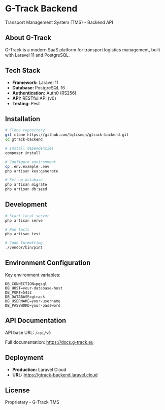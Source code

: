 # G-Track Backend

Transport Management System (TMS) - Backend API

## About G-Track

G-Track is a modern SaaS platform for transport logistics management, built with Laravel 11 and PostgreSQL.

## Tech Stack

- **Framework:** Laravel 11
- **Database:** PostgreSQL 16
- **Authentication:** Auth0 (RS256)
- **API:** RESTful API (v0)
- **Testing:** Pest

## Installation

```bash
# Clone repository
git clone https://github.com/tqlismqn/gtrack-backend.git
cd gtrack-backend

# Install dependencies
composer install

# Configure environment
cp .env.example .env
php artisan key:generate

# Set up database
php artisan migrate
php artisan db:seed
```

## Development

```bash
# Start local server
php artisan serve

# Run tests
php artisan test

# Code formatting
./vendor/bin/pint
```

## Environment Configuration

Key environment variables:

```env
DB_CONNECTION=pgsql
DB_HOST=your-database-host
DB_PORT=5432
DB_DATABASE=gtrack
DB_USERNAME=your-username
DB_PASSWORD=your-password
```

## API Documentation

API base URL: `/api/v0`

Full documentation: https://docs.g-track.eu

## Deployment

- **Production:** Laravel Cloud
- **URL:** https://gtrack-backend.laravel.cloud

## License

Proprietary - G-Track TMS
